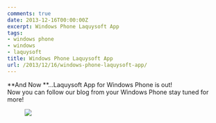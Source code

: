 ```yaml
---
comments: true
date: 2013-12-16T00:00:00Z
excerpt: Windows Phone Laquysoft App
tags:
- windows phone
- windows
- laquysoft
title: Windows Phone Laquysoft App
url: /2013/12/16/windows-phone-laquysoft-app/
---
```


**And Now **&#8230;Laquysoft App for Windows Phone is out!  
Now you can follow our blog from your Windows Phone stay tuned for more!
<figure>
  <a href="http://windowsphone.com/s?appId=8fdc5f07-d6bb-4798-bd0e-f5ba0ed0a1aa"><img src="/images/462x120_WP_Store_blk.png"></a>
</figure>
